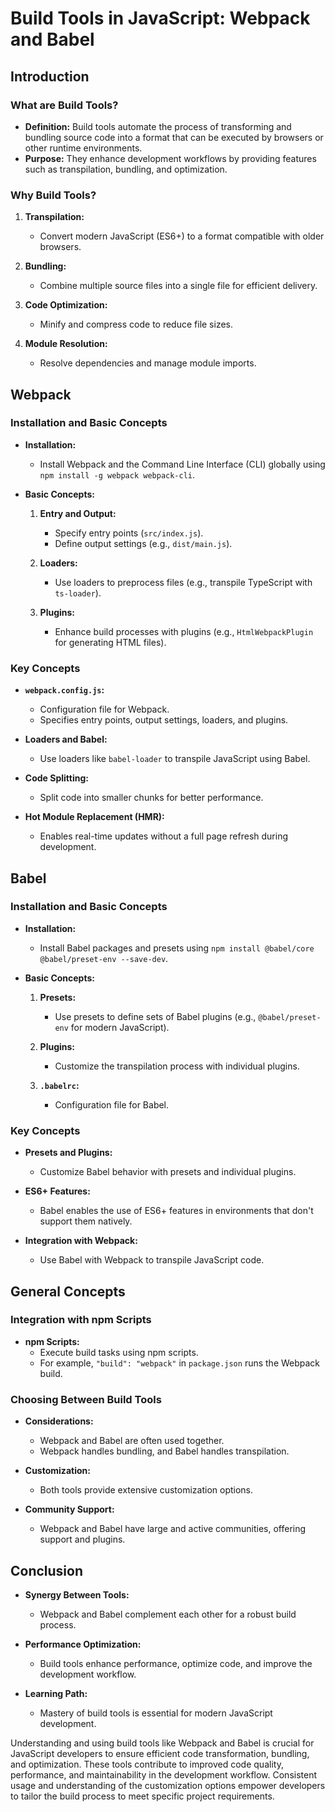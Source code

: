 # Build Tools in JavaScript: Webpack and Babel

## Introduction

### What are Build Tools?

- **Definition:** Build tools automate the process of transforming and bundling source code into a format that can be executed by browsers or other runtime environments.
- **Purpose:** They enhance development workflows by providing features such as transpilation, bundling, and optimization.

### Why Build Tools?

1. **Transpilation:**
   - Convert modern JavaScript (ES6+) to a format compatible with older browsers.

2. **Bundling:**
   - Combine multiple source files into a single file for efficient delivery.

3. **Code Optimization:**
   - Minify and compress code to reduce file sizes.

4. **Module Resolution:**
   - Resolve dependencies and manage module imports.

## Webpack

### Installation and Basic Concepts

- **Installation:**
  - Install Webpack and the Command Line Interface (CLI) globally using `npm install -g webpack webpack-cli`.

- **Basic Concepts:**
  1. **Entry and Output:**
     - Specify entry points (`src/index.js`).
     - Define output settings (e.g., `dist/main.js`).

  2. **Loaders:**
     - Use loaders to preprocess files (e.g., transpile TypeScript with `ts-loader`).

  3. **Plugins:**
     - Enhance build processes with plugins (e.g., `HtmlWebpackPlugin` for generating HTML files).

### Key Concepts

- **`webpack.config.js`:**
  - Configuration file for Webpack.
  - Specifies entry points, output settings, loaders, and plugins.

- **Loaders and Babel:**
  - Use loaders like `babel-loader` to transpile JavaScript using Babel.

- **Code Splitting:**
  - Split code into smaller chunks for better performance.

- **Hot Module Replacement (HMR):**
  - Enables real-time updates without a full page refresh during development.

## Babel

### Installation and Basic Concepts

- **Installation:**
  - Install Babel packages and presets using `npm install @babel/core @babel/preset-env --save-dev`.

- **Basic Concepts:**
  1. **Presets:**
     - Use presets to define sets of Babel plugins (e.g., `@babel/preset-env` for modern JavaScript).

  2. **Plugins:**
     - Customize the transpilation process with individual plugins.

  3. **`.babelrc`:**
     - Configuration file for Babel.

### Key Concepts

- **Presets and Plugins:**
  - Customize Babel behavior with presets and individual plugins.

- **ES6+ Features:**
  - Babel enables the use of ES6+ features in environments that don't support them natively.

- **Integration with Webpack:**
  - Use Babel with Webpack to transpile JavaScript code.

## General Concepts

### Integration with npm Scripts

- **npm Scripts:**
  - Execute build tasks using npm scripts.
  - For example, `"build": "webpack"` in `package.json` runs the Webpack build.

### Choosing Between Build Tools

- **Considerations:**
  - Webpack and Babel are often used together.
  - Webpack handles bundling, and Babel handles transpilation.

- **Customization:**
  - Both tools provide extensive customization options.

- **Community Support:**
  - Webpack and Babel have large and active communities, offering support and plugins.

## Conclusion

- **Synergy Between Tools:**
  - Webpack and Babel complement each other for a robust build process.

- **Performance Optimization:**
  - Build tools enhance performance, optimize code, and improve the development workflow.

- **Learning Path:**
  - Mastery of build tools is essential for modern JavaScript development.

Understanding and using build tools like Webpack and Babel is crucial for JavaScript developers to ensure efficient code transformation, bundling, and optimization. These tools contribute to improved code quality, performance, and maintainability in the development workflow. Consistent usage and understanding of the customization options empower developers to tailor the build process to meet specific project requirements.